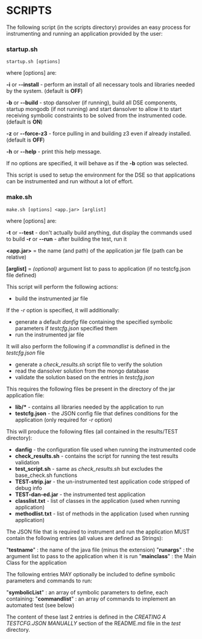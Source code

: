 # SCRIPTS

The following script (in the scripts directory) provides an easy process for
instrumenting and running an application provided by the user:

### startup.sh

`startup.sh [options]`

where [options] are:

**-i** or **--install** - perform an install of all necessary tools and libraries needed by the system. (default is **OFF**)

**-b** or **--build**   - stop dansolver (if running), build all DSE components, startup mongodb (if not running)
and start dansolver to allow it to start receiving symbolic constraints to be solved from the instrumented code. (default is **ON**)

**-z** or **--force-z3** - force pulling in and building z3 even if already installed. (default is **OFF**)

**-h** or **--help**    - print this help message.

If no options are specified, it will behave as if the **-b** option was selected.

This script is used to setup the environment for the DSE so that applications can be instrumented and run without a lot of effort.

### make.sh

`make.sh [options] <app.jar> [arglist]`

where [options] are:

**-t** or **--test**  - don't actually build anything, dut display the commands used to build
**-r** or **--run**   - after building the test, run it

**<app.jar>** = the name (and path) of the application jar file (path can be relative)

**[arglist]** = *(optional)* argument list to pass to application (if no testcfg.json file defined)

This script will perform the following actions:

- build the instrumented jar file

If the *-r* option is specified, it will additionally:

- generate a default *danfig* file containing the specified symbolic parameters if *testcfg.json* specified them
- run the instrumented jar file
     
It will also perform the following if a *commandlist* is defined in the *testcfg.json* file

- generate a *check_results.sh* script file to verify the solution
- read the dansolver solution from the mongo database
- validate the solution based on the entries in *testcfg.json*

This requires the following files be present in the directory of the jar application file:

- __lib/*__            - contains all libraries needed by the application to run
- __testcfg.json__     - the JSON config file that defines conditions for the application (only required for *-r* option)

This will produce the following files (all contained in the results/TEST directory):

- __danfig__           - the configuration file used when running the instrumented code
- __check_results.sh__ - contains the script for running the test results validation
- __test_script.sh__   - same as *check_results.sh* but excludes the base_check.sh functions
- __TEST-strip.jar__   - the un-instrumented test application code stripped of debug info
- __TEST-dan-ed.jar__  - the instrumented test application
- __classlist.txt__    - list of classes in the application (used when running application)
- __methodlist.txt__   - list of methods in the application (used when running application)
    
The JSON file that is required to instrument and run the application MUST contain the
following entries (all values are defined as Strings):

  "**testname**" : the name of the java file (minus the extension)
  "**runargs**" : the argument list to pass to the application when it is run
  "**mainclass**" : the Main Class for the application

The following entries MAY optionally be included to define symbolic parameters and commands
to run:

  "**symbolicList**" : an array of symbolic parameters to define, each containing:
  "**commandlist**" : an array of commands to implement an automated test (see below)

The content of these last 2 entries is defined in the *CREATING A TESTCFG.JSON MANUALLY* section of the
README.md file in the *test* directory.
